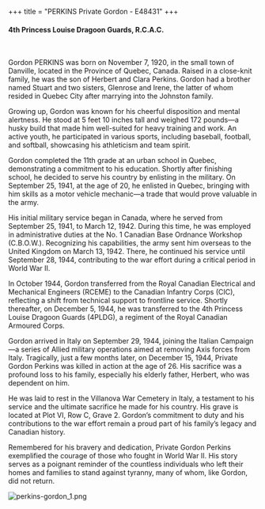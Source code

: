 +++
title = "PERKINS Private Gordon - E48431"
+++

#### 4th Princess Louise Dragoon Guards, R.C.A.C.
<br>


Gordon PERKINS was born on November 7, 1920, in the small town of Danville, located in the Province of Quebec, Canada. 
Raised in a close-knit family, he was the son of Herbert and Clara Perkins. Gordon had a brother named Stuart and two sisters, Glenrose and Irene, the latter of whom resided in Quebec City after marrying into the Johnston family.

Growing up, Gordon was known for his cheerful disposition and mental alertness. He stood at 5 feet 10 inches tall and weighed 172 pounds—a husky build that made him well-suited for heavy training and work. An active youth, he participated in various sports, including baseball, football, and softball, showcasing his athleticism and team spirit.

Gordon completed the 11th grade at an urban school in Quebec, demonstrating a commitment to his education. Shortly after finishing school, he decided to serve his country by enlisting in the military. On September 25, 1941, at the age of 20, he enlisted in Quebec, bringing with him skills as a motor vehicle mechanic—a trade that would prove valuable in the army.

His initial military service began in Canada, where he served from September 25, 1941, to March 12, 1942. During this time, he was employed in administrative duties at the No. 1 Canadian Base Ordnance Workshop (C.B.O.W.). Recognizing his capabilities, the army sent him overseas to the United Kingdom on March 13, 1942. There, he continued his service until September 28, 1944, contributing to the war effort during a critical period in World War II.

In October 1944, Gordon transferred from the Royal Canadian Electrical and Mechanical Engineers (RCEME) to the Canadian Infantry Corps (CIC), reflecting a shift from technical support to frontline service. Shortly thereafter, on December 5, 1944, he was transferred to the 4th Princess Louise Dragoon Guards (4PLDG), a regiment of the Royal Canadian Armoured Corps.

Gordon arrived in Italy on September 29, 1944, joining the Italian Campaign—a series of Allied military operations aimed at removing Axis forces from Italy. Tragically, just a few months later, on December 15, 1944, Private Gordon Perkins was killed in action at the age of 26. His sacrifice was a profound loss to his family, especially his elderly father, Herbert, who was dependent on him.

He was laid to rest in the Villanova War Cemetery in Italy, a testament to his service and the ultimate sacrifice he made for his country. His grave is located at Plot VI, Row C, Grave 2. 
Gordon’s commitment to duty and his contributions to the war effort remain a proud part of his family’s legacy and Canadian history.

Remembered for his bravery and dedication, Private Gordon Perkins exemplified the courage of those who fought in World War II. His story serves as a poignant reminder of the countless individuals who left their homes and families to stand against tyranny, many of whom, like Gordon, did not return.

![perkins-gordon_1.png](/images/Soldiers/perkins-gordon_1.png)

